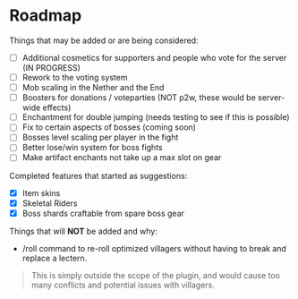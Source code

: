 # Roadmap

Things that may be added or are being considered:

* [ ] Additional cosmetics for supporters and people who vote for the server (IN PROGRESS)
* [ ] Rework to the voting system
* [ ] Mob scaling in the Nether and the End
* [ ] Boosters for donations / voteparties (NOT p2w, these would be server-wide effects)
* [ ] Enchantment for double jumping (needs testing to see if this is possible)
* [ ] Fix to certain aspects of bosses (coming soon)
* [ ] Bosses level scaling per player in the fight
* [ ] Better lose/win system for boss fights
* [ ] Make artifact enchants not take up a max slot on gear

Completed features that started as suggestions:

* [x] Item skins
* [x] Skeletal Riders
* [x] Boss shards craftable from spare boss gear

Things that will **NOT** be added and why:

* /roll command to re-roll optimized villagers without having to break and replace a lectern.

> This is simply outside the scope of the plugin, and would cause too many conflicts and potential issues with villagers.

